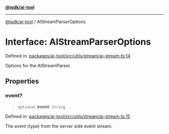 [**@isdk/ai-tool**](../README.md)

***

[@isdk/ai-tool](../globals.md) / AIStreamParserOptions

# Interface: AIStreamParserOptions

Defined in: [packages/ai-tool/src/utils/stream/ai-stream.ts:14](https://github.com/isdk/ai-tool.js/blob/760349925bceb5de6b4188926a13bfb3f0ce4ced/src/utils/stream/ai-stream.ts#L14)

Options for the AIStreamParser.

## Properties

### event?

> `optional` **event**: `string`

Defined in: [packages/ai-tool/src/utils/stream/ai-stream.ts:15](https://github.com/isdk/ai-tool.js/blob/760349925bceb5de6b4188926a13bfb3f0ce4ced/src/utils/stream/ai-stream.ts#L15)

The event (type) from the server side event stream.
